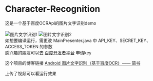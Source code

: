 # Character-Recognition
这是一个基于百度OCRApi的图片文字识别demo</br></br>
![图片文字识别1](http://upload-images.jianshu.io/upload_images/12266363-b8df389ba4db8617.jpg?imageMogr2/auto-orient/strip%7CimageView2/2/w/240)
![图片文字识别2](http://upload-images.jianshu.io/upload_images/12266363-7e24fde535566e9b.jpg?imageMogr2/auto-orient/strip%7CimageView2/2/w/240)</br>
如想要编译运行，需更改 MainPresenter.java 中 API_KEY、SECRET_KEY、ACCESS_TOKEN 的参数</br>
感兴趣的朋友可以去 [百度开发者平台](http://ai.baidu.com/tech/ocr) 申请key</br>

这个项目的博客链接 [Android 图片文字识别（基于百度OCR）—— 简书](https://www.jianshu.com/p/0ed2c5656035)

上传了视频可以看运行效果
